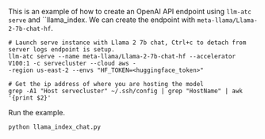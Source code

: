 This is an example of how to create an OpenAI API endpoint using `llm-atc serve` and ``llama_index. We can create the endpoint with `meta-llama/Llama-2-7b-chat-hf`.

```
# Launch serve instance with Llama 2 7b chat, Ctrl+c to detach from server logs endpoint is setup.
llm-atc serve --name meta-llama/Llama-2-7b-chat-hf --accelerator V100:1 -c servecluster --cloud aws -
-region us-east-2 --envs "HF_TOKEN=<huggingface_token>"

# Get the ip address of where you are hosting the model
grep -A1 "Host servecluster" ~/.ssh/config | grep "HostName" | awk '{print $2}'
```

Run the example.

```
python llama_index_chat.py
```
